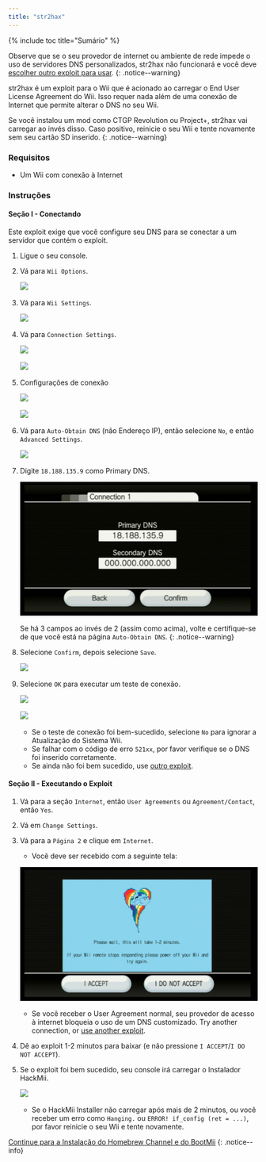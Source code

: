 ```yaml
---
title: "str2hax"
---
```


{% include toc title="Sumário" %}

Observe que se o seu provedor de internet ou ambiente de rede impede o uso de servidores DNS personalizados, str2hax não funcionará e você deve [escolher outro exploit para usar](get-started).
{: .notice--warning}

str2hax é um exploit para o Wii que é acionado ao carregar o End User License Agreement do Wii. Isso requer nada além de uma conexão de Internet que permite alterar o DNS no seu Wii.

Se você instalou um mod como CTGP Revolution ou Project+, str2hax vai carregar ao invés disso. Caso positivo, reinicie o seu Wii e tente novamente sem seu cartão SD inserido.
{: .notice--warning}

### Requisitos

* Um Wii com conexão à Internet

### Instruções

#### Seção I - Conectando

Este exploit exige que você configure seu DNS para se conectar a um servidor que contém o exploit.

1. Ligue o seu console.
1. Vá para `Wii Options`.

    ![](/images/riiconnect24/Internet_1.png)

1. Vá para `Wii Settings`.

    ![](/images/riiconnect24/Internet_2.png)

1. Vá para `Connection Settings`.

    ![](/images/riiconnect24/Internet_3.png)

    ![](/images/riiconnect24/Internet_4.png)

1. Configurações de conexão

    ![](/images/riiconnect24/Internet_5.png)

    ![](/images/riiconnect24/Internet_6.png)

1. Vá para `Auto-Obtain DNS` (não Endereço IP), então selecione `No`, e então `Advanced Settings`.

    ![](/images/riiconnect24/Internet_7.png)

1. Digite `18.188.135.9` como Primary DNS.

    ![](/images/exploits/str2hax/dns.png)

    Se há 3 campos ao invés de 2 (assim como acima), volte e certifique-se de que você está na página `Auto-Obtain DNS`.
    {: .notice--warning}

1. Selecione `Confirm`, depois selecione `Save`.

    ![](/images/riiconnect24/Internet_10.png)

1. Selecione `OK` para executar um teste de conexão.

    ![](/images/riiconnect24/Internet_11.png)

    ![](/images/riiconnect24/Internet_12.png)

    + Se o teste de conexão foi bem-sucedido, selecione `No` para ignorar a Atualização do Sistema Wii.
    + Se falhar com o código de erro `521xx`, por favor verifique se o DNS foi inserido corretamente.
    + Se ainda não foi bem sucedido, use [outro exploit](get-started).

#### Seção II - Executando o Exploit

1. Vá para a seção `Internet`, então `User Agreements` ou `Agreement/Contact`, então `Yes`.
1. Vá em `Change Settings`.
1. Vá para a `Página 2` e clique em `Internet`.
    + Você deve ser recebido com a seguinte tela:

    ![](/images/exploits/str2hax/EULA.png)

    + Se você receber o User Agreement normal, seu provedor de acesso à internet bloqueia o uso de um DNS customizado. Try another connection, or [use another exploit](get-started).

1. Dê ao exploit 1-2 minutos para baixar (e não pressione `I ACCEPT`/`I DO NOT ACCEPT`).
1. Se o exploit foi bem sucedido, seu console irá carregar o Instalador HackMii.

    ![](/images/hackmii/scam.png)

    + Se o HackMii Installer não carregar após mais de 2 minutos, ou você receber um erro como `Hanging.` ou `ERROR! if_config (ret = ...)`, por favor reinicie o seu Wii e tente novamente.

[Continue para a Instalação do Homebrew Channel e do BootMii](hbc)
{: .notice--info}

